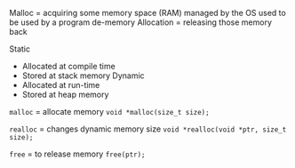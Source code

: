 Malloc = acquiring some memory space (RAM) managed by the OS used to be used by a program
de-memory Allocation = releasing those memory back

Static
- Allocated at compile time
- Stored at stack memory
Dynamic
- Allocated at run-time
- Stored at heap memory


`malloc` = allocate memory
`void *malloc(size_t size);`

`realloc` = changes dynamic memory size
`void *realloc(void *ptr, size_t size);`

`free` = to release memory
`free(ptr);`



